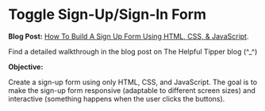 # Toggle Sign-Up/Sign-In Form

**Blog Post:** [How To Build A Sign Up Form Using HTML, CSS, & JavaScript](https://thehelpfultipper.com/how-to-build-a-sign-up-form-using-html-css-javascript/).

Find a detailed walkthrough in the blog post on The Helpful Tipper blog (^_^)


**Objective:** 

Create a sign-up form using only HTML, CSS, and JavaScript. 
The goal is to make the sign-up form responsive (adaptable to different screen sizes) and interactive (something happens when the user clicks the buttons).

